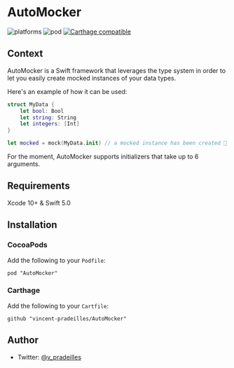 # AutoMocker

![platforms](https://img.shields.io/badge/platforms-iOS-333333.svg)
![pod](https://img.shields.io/cocoapods/v/AutoMocker.svg)
[![Carthage compatible](https://img.shields.io/badge/Carthage-compatible-4BC51D.svg?style=flat)](https://github.com/Carthage/Carthage)

## Context

AutoMocker is a Swift framework that leverages the type system in order to let you easily create mocked instances of your data types.

Here's an example of how it can be used:

```swift
struct MyData {
    let bool: Bool
    let string: String
    let integers: [Int]
}

let mocked = mock(MyData.init) // a mocked instance has been created 🎉
```

For the moment, AutoMocker supports initializers that take up to 6 arguments.

## Requirements

Xcode 10+ & Swift 5.0

## Installation

### CocoaPods

Add the following to your `Podfile`:

`pod "AutoMocker"`

### Carthage

Add the following to your `Cartfile`:

`github "vincent-pradeilles/AutoMocker"`

## Author

* Twitter: [@v_pradeilles](https://twitter.com/v_pradeilles)
